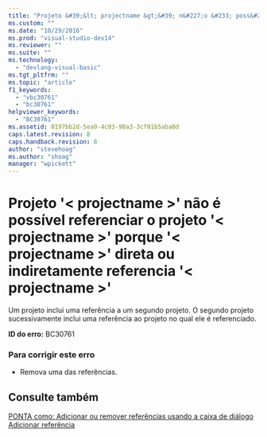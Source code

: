 ```yaml
---
title: "Projeto &#39;&lt; projectname &gt;&#39; n&#227;o &#233; poss&#237;vel referenciar o projeto &#39;&lt; projectname &gt;&#39; porque &#39;&lt; projectname &gt;&#39; direta ou indiretamente referencia &#39;&lt; projectname &gt;&#39; | Microsoft Docs"
ms.custom: ""
ms.date: "10/29/2016"
ms.prod: "visual-studio-dev14"
ms.reviewer: ""
ms.suite: ""
ms.technology: 
  - "devlang-visual-basic"
ms.tgt_pltfrm: ""
ms.topic: "article"
f1_keywords: 
  - "vbc30761"
  - "bc30761"
helpviewer_keywords: 
  - "BC30761"
ms.assetid: 0197bb2d-5ea9-4c03-98a3-3cf01b5aba0d
caps.latest.revision: 8
caps.handback.revision: 8
author: "stevehoag"
ms.author: "shoag"
manager: "wpickett"
---
```

# Projeto &#39;&lt; projectname &gt;&#39; n&#227;o &#233; poss&#237;vel referenciar o projeto &#39;&lt; projectname &gt;&#39; porque &#39;&lt; projectname &gt;&#39; direta ou indiretamente referencia &#39;&lt; projectname &gt;&#39;
Um projeto inclui uma referência a um segundo projeto. O segundo projeto sucessivamente inclui uma referência ao projeto no qual ele é referenciado.  
  
 **ID do erro:** BC30761  
  
### Para corrigir este erro  
  
-   Remova uma das referências.  
  
## Consulte também  
 [PONTA como: Adicionar ou remover referências usando a caixa de diálogo Adicionar referência](http://msdn.microsoft.com/pt-br/3bd75d61-f00c-47c0-86a2-dd1f20e231c9)